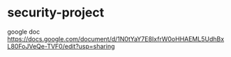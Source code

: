 # security-project

google doc https://docs.google.com/document/d/1N0tYaY7E8IxfrW0oHHAEML5UdhBxL80FoJVeQe-TVF0/edit?usp=sharing
